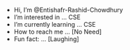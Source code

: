 - Hi, I’m @Entishafr-Rashid-Chowdhury
- I’m interested in ... CSE
- I’m currently learning ... CSE
- How to reach me ... [No Need]
- Fun fact: ... [Laughing]

<!---
ENTISHAR-RASHID-CHOWDHURY/ENTISHAR-RASHID-CHOWDHURY is a ✨ special ✨ repository because its `README.md` (this file) appears on your GitHub profile.
You can click the Preview link to take a look at your changes.
--->
